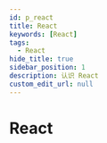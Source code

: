 ```yaml
---
id: p_react
title: React
keywords: [React]
tags:
  - React
hide_title: true
sidebar_position: 1
description: 认识 React
custom_edit_url: null
---
```


# React

